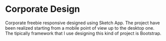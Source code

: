 # Corporate Design
Corporate freebie responsive designed using Sketch App.
The project have been realized starting from a mobile point of view up to the desktop one.
The tipically framework that I use designing this kind of project is Bootstrap.
